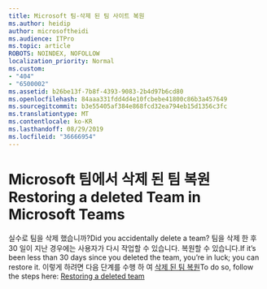 ```yaml
---
title: Microsoft 팀-삭제 된 팀 사이트 복원
ms.author: heidip
author: microsoftheidi
ms.audience: ITPro
ms.topic: article
ROBOTS: NOINDEX, NOFOLLOW
localization_priority: Normal
ms.custom:
- "404"
- "6500002"
ms.assetid: b26be13f-7b8f-4393-9083-2b4d97b6cd80
ms.openlocfilehash: 84aaa331fdd4d4e10fcbebe41800c86b3a457649
ms.sourcegitcommit: b3e55405af384e868fcd32ea794eb15d1356c3fc
ms.translationtype: MT
ms.contentlocale: ko-KR
ms.lasthandoff: 08/29/2019
ms.locfileid: "36666954"
---
```

# <a name="restoring-a-deleted-team-in-microsoft-teams"></a><span data-ttu-id="d7fef-102">Microsoft 팀에서 삭제 된 팀 복원</span><span class="sxs-lookup"><span data-stu-id="d7fef-102">Restoring a deleted Team in Microsoft Teams</span></span>

<span data-ttu-id="d7fef-103">실수로 팀을 삭제 했습니까?</span><span class="sxs-lookup"><span data-stu-id="d7fef-103">Did you accidentally delete a team?</span></span> <span data-ttu-id="d7fef-104">팀을 삭제 한 후 30 일이 지난 경우에는 사용자가 다시 작업할 수 있습니다. 복원할 수 있습니다.</span><span class="sxs-lookup"><span data-stu-id="d7fef-104">If it’s been less than 30 days since you deleted the team, you’re in luck; you can restore it.</span></span> <span data-ttu-id="d7fef-105">이렇게 하려면 다음 단계를 수행 하 여 [삭제 된 팀 복원](https://blogs.technet.microsoft.com/skypehybridguy/2017/07/23/restoring-a-deleted-team-in-microsoft-teams/)</span><span class="sxs-lookup"><span data-stu-id="d7fef-105">To do so, follow the steps here: [Restoring a deleted team](https://blogs.technet.microsoft.com/skypehybridguy/2017/07/23/restoring-a-deleted-team-in-microsoft-teams/)</span></span>
  
